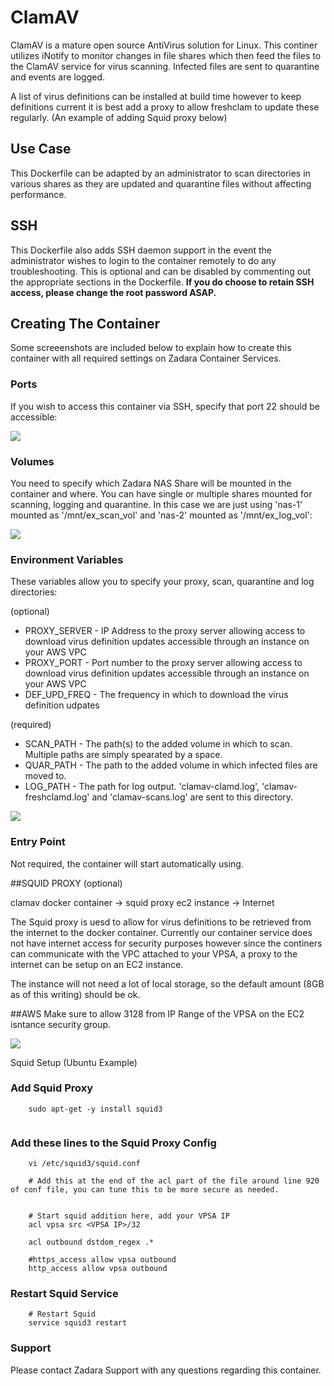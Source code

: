 # ClamAV

ClamAV is a mature open source AntiVirus solution for Linux.  This continer utilizes iNotify to monitor changes in file shares which then feed the files to the ClamAV service for virus scanning.  Infected files are sent to quarantine and events are logged.  

A list of virus definitions can be installed at build time however to keep definitions current it is best add a proxy to allow freshclam to update these regularly.  (An example of adding Squid proxy below)


## Use Case

This Dockerfile can be adapted by an administrator to scan directories in various shares as they are updated and quarantine files without affecting performance.


## SSH

This Dockerfile also adds SSH daemon support in the event the administrator wishes to login to the container remotely to do any troubleshooting.  This is optional and can be disabled by commenting out the appropriate sections in the Dockerfile.  **If you do choose to retain SSH access, please change the root password ASAP.**



## Creating The Container

Some screeenshots are included below to explain how to create this container with all required settings on Zadara Container Services.

### Ports

If you wish to access this container via SSH, specify that port 22 should be accessible:

![](https://github.com/zadarastorage/dockerfiles/blob/master/ClamAV/screenshots/add_port.png)

### Volumes

You need to specify which Zadara NAS Share will be mounted in the container and where.  You can have single or multiple shares mounted for scanning, logging and quarantine.  In this case we are just using 'nas-1' mounted as '/mnt/ex_scan_vol' and 'nas-2' mounted as '/mnt/ex_log_vol':

![](https://github.com/zadarastorage/dockerfiles/blob/master/ClamAV/screenshots/add_vol.png)

### Environment Variables

These variables allow you to specify your proxy, scan, quarantine and log directories: 


(optional)
 - PROXY_SERVER - IP Address to the proxy server allowing access to download virus definition updates accessible through an instance on your AWS VPC
 - PROXY_PORT - Port number to the proxy server allowing access to download virus definition updates accessible through an instance on your AWS VPC
 - DEF_UPD_FREQ - The frequency in which to download the virus definition udpates

(required)
 - SCAN_PATH - The path(s) to the added volume in which to scan.  Multiple paths are simply spearated by a space.
 - QUAR_PATH - The path to the added volume in which infected files are moved to.
 - LOG_PATH - The path for log output.  'clamav-clamd.log', 'clamav-freshclamd.log' and 'clamav-scans.log' are sent to this directory.

![](https://github.com/zadarastorage/dockerfiles/blob/master/ClamAV/screenshots/add_env_variables.png)






### Entry Point

Not required, the container will start automatically using.











##SQUID PROXY (optional)

clamav docker container -> squid proxy ec2 instance -> Internet

The Squid proxy is uesd to allow for virus definitions to be retrieved from the internet to the docker container.  Currently our container service does not have internet access for security purposes however since the continers can communicate with the VPC attached to your VPSA, a proxy to the internet can be setup on an EC2 instance. 


The instance will not need a lot of local storage, so the default amount (8GB as of this writing) should be ok.


##AWS
Make sure to allow 3128 from IP Range of the VPSA on the EC2 isntance security group.
	
![](https://github.com/zadarastorage/dockerfiles/blob/master/ClamAV/screenshots/aws_sec_group.png)	

Squid Setup (Ubuntu Example)	

### Add Squid Proxy
```
	sudo apt-get -y install squid3
	
```



### Add these lines to the Squid Proxy Config
```
	vi /etc/squid3/squid.conf

```

```
	# Add this at the end of the acl part of the file around line 920 of conf file, you can tune this to be more secure as needed.


	# Start squid addition here, add your VPSA IP
	acl vpsa src <VPSA IP>/32

	acl outbound dstdom_regex .*

	#https_access allow vpsa outbound
	http_access allow vpsa outbound
```


### Restart Squid Service

```
	# Restart Squid
	service squid3 restart
```




### Support

Please contact Zadara Support with any questions regarding this container.	

